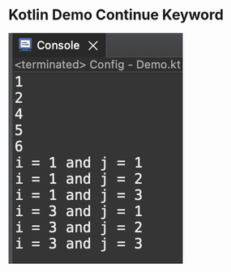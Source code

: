 # Kotlin Demo Continue Keyword

[![Vaibhav Mojidra - 1.jpeg](https://raw.githubusercontent.com/VaibhavMojidra/Kotlin---Demo-Continue-Keyword/master/output/1.jpeg "Vaibhav Mojidra")](https://vaibhavmojidra.github.io/site/)